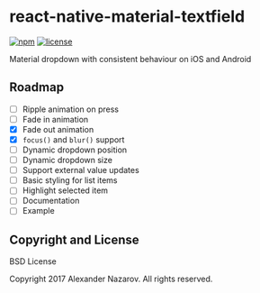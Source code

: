 [npm-badge]: https://img.shields.io/npm/v/react-native-material-dropdown.svg?colorB=ff6d00
[npm-url]: https://npmjs.com/package/react-native-material-dropdown
[license-badge]: https://img.shields.io/npm/l/react-native-material-dropdown.svg?colorB=448aff
[license-url]: https://raw.githubusercontent.com/n4kz/react-native-material-dropdown/master/license.txt

# react-native-material-textfield

[![npm][npm-badge]][npm-url]
[![license][license-badge]][license-url]

Material dropdown with consistent behaviour on iOS and Android

## Roadmap

* [ ] Ripple animation on press
* [ ] Fade in animation
* [x] Fade out animation
* [x] `focus()` and `blur()` support
* [ ] Dynamic dropdown position
* [ ] Dynamic dropdown size
* [ ] Support external value updates
* [ ] Basic styling for list items
* [ ] Highlight selected item
* [ ] Documentation
* [ ] Example

## Copyright and License

BSD License

Copyright 2017 Alexander Nazarov. All rights reserved.
